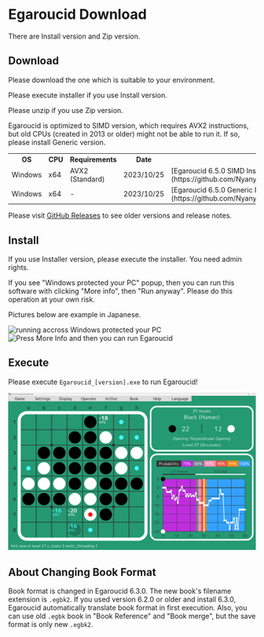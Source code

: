 # Egaroucid Download

There are Install version and Zip version.



## Download

Please download the one which is suitable to your environment.



Please execute installer if you use Install version.



Please unzip if you use Zip version.



Egaroucid is optimized to SIMD version, which requires AVX2 instructions, but old CPUs (created in 2013 or older) might not be able to run it. If so, please install Generic version.



<table>
    <tr>
        <th>OS</th>
        <th>CPU</th>
        <th>Requirements</th>
        <th>Date</th>
        <th>Installer</th>
        <th>Zip</th>
    </tr>
    <tr>
        <td>Windows</td>
        <td>x64</td>
        <td>AVX2 (Standard)</td>
        <td>2023/10/25</td>
        <td>[Egaroucid 6.5.0 SIMD Installer](https://github.com/Nyanyan/Egaroucid/releases/download/v6.5.0/Egaroucid_6_5_0_SIMD_installer.exe)</td>
        <td>[Egaroucid 6.5.0 SIMD Zip](https://github.com/Nyanyan/Egaroucid/releases/download/v6.5.0/Egaroucid_6_5_0_Windows_x64_SIMD_Portable.zip)</td>
    </tr>
    <tr>
        <td>Windows</td>
        <td>x64</td>
        <td>-</td>
        <td>2023/10/25</td>
        <td>[Egaroucid 6.5.0 Generic Installer](https://github.com/Nyanyan/Egaroucid/releases/download/v6.5.0/Egaroucid_6_5_0_Generic_installer.exe)</td>
        <td>[Egaroucid 6.5.0 Generic Zip](https://github.com/Nyanyan/Egaroucid/releases/download/v6.5.0/Egaroucid_6_5_0_Windows_x64_Generic_Portable.zip)</td>
    </tr>
</table>




Please visit [GitHub Releases](https://github.com/Nyanyan/Egaroucid/releases) to see older versions and release notes.



## Install

If you use Installer version, please execute the installer. You need admin rights.

If you see "Windows protected your PC" popup, then you can run this  software with clicking "More info", then "Run anyway". Please do this  operation at your own risk.

Pictures below are example in Japanese.



<div class="centering_box">
    <img class="pic2" src="img/cant_run1.png" alt="running accross Windows protected your PC">
    <img class="pic2" src="img/cant_run2.png" alt="Press More Info and then you can run Egaroucid">
</div>




## Execute

Please execute <code>Egaroucid_[version].exe</code> to run Egaroucid!

<div class="centering_box">
    <img class="pic2" src="img/egaroucid.png" alt="Egaroucid">
</div>


## About Changing Book Format

Book format is changed in Egaroucid 6.3.0. The new book's filename extension is ```.egbk2```. If you used version 6.2.0 or older and install 6.3.0, Egaroucid automatically translate book format in first execution. Also, you can use old ```.egbk``` book in "Book Reference" and "Book merge", but the save format is only new ```.egbk2```.

